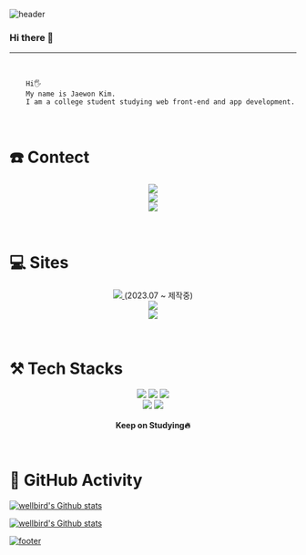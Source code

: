![header](https://capsule-render.vercel.app/api?type=waving&color=auto&height=300&section=header&text=WellBird&fontSize=90&animation=fadeIn&fontAlignY=38&desc=A%20small%20bird%20in%20a%20well&descAlignY=52&descAlign=60)

### Hi there 👋
---
<br/>

```
    Hi🖐️
    My name is Jaewon Kim.
    I am a college student studying web front-end and app development.
```
<br/>

# ☎️ Contect
<p align="center">
    <img src="https://img.shields.io/badge/Gmail-wellbird7@gmail.com-Green?style=social&logo=Gmail"><br>
    <img src="https://img.shields.io/badge/Naver-wellbird@naver.com-brightgreen?style=social&logo=Naver"><br>
    <img src="https://img.shields.io/badge/Webmail-wellbird@wontfolio.com-Green?style=social">
</p>
<br/>

# 💻 Sites 
<p align="center">
    <a href="https://wontfolio.com">
        <img src="https://img.shields.io/badge/-Portfolio-black?style=for-the-badge&link=https://wontfolio.com">
    </a>(2023.07 ~ 제작중)<br>
    <a href="https://github.com/wellbird">
        <img src="https://img.shields.io/badge/GitHub-black?style=for-the-badge&logo=GitHub&link=https://github.com/wellbird">
    </a><br>
    <!-- <a href="https://wellbird.github.io">
        <img src="https://img.shields.io/badge/-Blog-black?style=for-the-badge&logo=GitHubPages&link=https://wellbird.github.io">
    </a><br> -->
    <!-- <a href="https://www.notion.so/dd2bf9a849ce442787b148431246a383">
        <img src="https://img.shields.io/badge/-Notion-black?style=for-the-badge&logo=Notion&link=https://www.notion.so/dd2bf9a849ce442787b148431246a383">
    </a><br> -->
    <a href="https://instagram.com/wellbird">
        <img src="https://img.shields.io/badge/-Instagram-black?style=for-the-badge&logo=Instagram&link=https://instagram.com/wellbird">
    </a>
</p>
<br/>

# ⚒️ Tech Stacks
<p align="center">
    <img src="https://img.shields.io/badge/HTML5-E34F26?style=flat-square&logo=html5&logoColor=white">
    <img src="https://img.shields.io/badge/CSS3-1572B6?style=flat-square&logo=css3&logoColor=white">
    <img src="https://img.shields.io/badge/JavaScript-F7DF1E?style=flat-square&logo=javascript&logoColor=black">
    <br/>
    <img src="https://img.shields.io/badge/React-61DAFB?style=flat-square&logo=React&logoColor=black">
    <img src="https://img.shields.io/badge/React Native-61DAFB?style=flat-square&logo=React&logoColor=black">
    <!-- <img src="https://img.shields.io/badge/Flutter-02569B?style=flat-square&logo=flutter&logoColor=white">
    <img src="https://img.shields.io/badge/Kotlin-0095D5?style=flat-square&logo=Kotlin&logoColor=white"> -->
    <br/><br/>
    <strong>Keep on Studying🔥</strong>
</p>
<br/>

# 🚀 GitHub Activity
[![wellbird's  Github stats](https://github-readme-stats.vercel.app/api/top-langs/?username=wellbird&show_icons=true&hide_border=true&title_color=004386&icon_color=004386&layout=compact)](https://github.com/wellbird?tab=repositories)
<!-- [![wellbird's GitHub stats](https://github-readme-stats.vercel.app/api?username=wellbird&show_icons=true&theme=vue)](https://github.com/wellbird?tab=repositories) -->
[![wellbird's Github stats](https://github-profile-summary-cards.vercel.app/api/cards/profile-details?username=wellbird&theme=vue)](https://github.com/wellbird?tab=repositories)


[![footer](https://capsule-render.vercel.app/api?type=waving&color=auto&height=200&reversal=false&section=footer)]((https://github.com/codeisneverodd))
